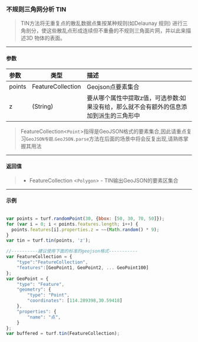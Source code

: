 ### 不规则三角网分析 TIN

> TIN方法将无重复点的散乱数据点集按某种规则(如Delaunay 规则) 进行三角剖分，使这些散乱点形成连续但不重叠的不规则三角面片网，并以此来描述3D 物体的表面。

---
#### 参数

|参数	|类型	|描述|
|:---|---|:---|
|points	|FeatureCollection<Point>|	Geojson点要素集合|
|z	|(String)|	要从哪个属性中提取z值，可选参数:如果没有给，那么就不会有额外的信息添加到派生的三角形中|

> FeatureCollection<`Point`>指得是GeoJSON格式的要素集合,因此请重点复习`GeoJSON专题`.`GeoJSON.parse`方法在后面的场景中将会反复出现,请熟练掌握其用法

---
#### 返回值

> - FeatureCollection <`Polygon`> - TIN输出GeoJSON的要素区集合

---
#### 示例
``` javascript

var points = turf.randomPoint(30, {bbox: [50, 30, 70, 50]});
for (var i = 0; i < points.features.length; i++) {
  points.features[i].properties.z = ~~(Math.random() * 9);
}
var tin = turf.tin(points, 'z');

//----------建议使用下面的标准的geojson格式-----------
var FeatureCollection = {
    "type":"FeatureCollection",
    "features":[GeoPoint1, GeoPoint2, ... GeoPoint100]
};
var GeoPoint = {
    "type": "Feature",
    "geometry": {
        "type": "Point",
        "coordinates": [114.289398,30.59418]
    },
    "properties": {
        "name": "点",
    }
};
var buffered = turf.tin(FeatureCollection);
```
